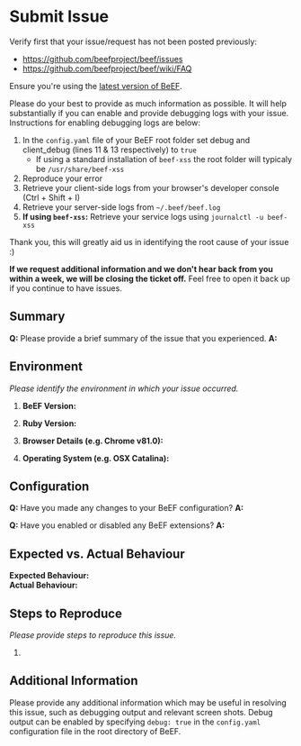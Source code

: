 # Submit Issue

Verify first that your issue/request has not been posted previously:

* https://github.com/beefproject/beef/issues
* https://github.com/beefproject/beef/wiki/FAQ

Ensure you're using the [latest version of BeEF](https://github.com/beefproject/beef/releases/tag/beef-0.5.0.0).

Please do your best to provide as much information as possible. It will help substantially if you can enable and provide debugging logs with your issue. Instructions for enabling debugging logs are below:

1. In the `config.yaml` file of your BeEF root folder set debug and client_debug (lines 11 & 13 respectively) to `true`
   * If using a standard installation of `beef-xss` the root folder will typicaly be `/usr/share/beef-xss`
2. Reproduce your error
3. Retrieve your client-side logs from your browser's developer console (Ctrl + Shift + I)
4. Retrieve your server-side logs from `~/.beef/beef.log`
5. **If using `beef-xss`:** Retrieve your service logs using `journalctl -u beef-xss`

Thank you, this will greatly aid us in identifying the root cause of your issue :)

**If we request additional information and we don't hear back from you within a week, we will be closing the ticket off.**
Feel free to open it back up if you continue to have issues. 

## Summary

**Q:** Please provide a brief summary of the issue that you experienced.
**A:**

## Environment

*Please identify the environment in which your issue occurred.*

1. **BeEF Version:**

2. **Ruby Version:**

3. **Browser Details (e.g. Chrome v81.0):**

4. **Operating System (e.g. OSX Catalina):**


## Configuration

**Q:** Have you made any changes to your BeEF configuration? 
**A:**

**Q:** Have you enabled or disabled any BeEF extensions?
**A:**

## Expected vs. Actual Behaviour

**Expected Behaviour:** 
<br />
**Actual Behaviour:**
<br />

## Steps to Reproduce

*Please provide steps to reproduce this issue.*

1.


## Additional Information

Please provide any additional information which may be useful in resolving this issue, such as debugging output and relevant screen shots. Debug output can be enabled by specifying `debug: true` in the `config.yaml` configuration file in the root directory of BeEF.
